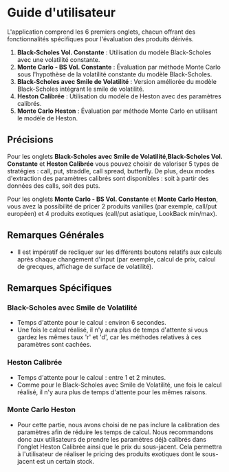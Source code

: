 # Guide d'utilisateur

L'application comprend les 6 premiers onglets, chacun offrant des fonctionnalités spécifiques pour l'évaluation des produits dérivés.

1. **Black-Scholes Vol. Constante** : Utilisation du modèle Black-Scholes avec une volatilité constante.
2. **Monte Carlo - BS Vol. Constante** : Évaluation par méthode Monte Carlo sous l'hypothèse de la volatilité constante du modèle Black-Scholes.
3. **Black-Scholes avec Smile de Volatilité** : Version améliorée du modèle Black-Scholes intégrant le smile de volatilité.
4. **Heston Calibrée** : Utilisation du modèle de Heston avec des paramètres calibrés.
5. **Monte Carlo Heston** : Évaluation par méthode Monte Carlo en utilisant le modèle de Heston.

## Précisions

Pour les onglets **Black-Scholes avec Smile de Volatilité**,**Black-Scholes Vol. Constante** et **Heston Calibrée** vous pouvez choisir de valoriser 5 types de stratégies : call, put, straddle, call spread, butterfly. De plus, deux modes d'extraction des paramètres calibrés sont disponibles : soit à partir des données des calls, soit des puts.

Pour les onglets **Monte Carlo - BS Vol. Constante** et **Monte Carlo Heston**, vous avez la possibilité de pricer 2 produits vanilles (par exemple, call/put européen) et 4 produits exotiques (call/put asiatique, LookBack min/max).


## Remarques Générales

- Il est impératif de recliquer sur les différents boutons relatifs aux calculs après chaque changement d'input (par exemple, calcul de prix, calcul de grecques, affichage de surface de volatilité).

## Remarques Spécifiques

### Black-Scholes avec Smile de Volatilité
- Temps d'attente pour le calcul : environ 6 secondes.
- Une fois le calcul réalisé, il n'y aura plus de temps d'attente si vous gardez les mêmes taux 'r' et 'd', car les méthodes relatives à ces paramètres sont cachées.

### Heston Calibrée
- Temps d'attente pour le calcul : entre 1 et 2 minutes.
- Comme pour le Black-Scholes avec Smile de Volatilité, une fois le calcul réalisé, il n'y aura plus de temps d'attente pour les mêmes raisons.

### Monte Carlo Heston
- Pour cette partie, nous avons choisi de ne pas inclure la calibration des paramètres afin de réduire les temps de calcul. Nous recommandons donc aux utilisateurs de prendre les paramètres déjà calibrés dans l'onglet Heston Calibrée ainsi que le prix du sous-jacent. Cela permettra à l'utilisateur de réaliser le pricing des produits exotiques dont le sous-jacent est un certain stock.

